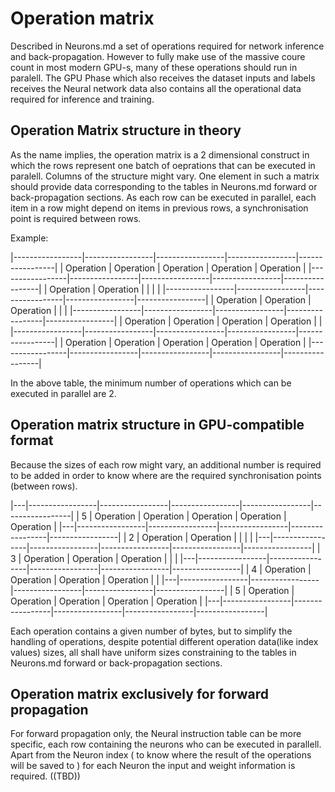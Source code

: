 # Operation matrix

Described in Neurons.md a set of operations required for network inference and back-propagation. However to fully make use of the massive coure count in most modern GPU-s, 
many of these operations should run in paralell. The GPU Phase which also receives the dataset inputs and labels receives the Neural network data also contains all the operational data required for inference and training.

## Operation Matrix structure in theory

As the name implies, the operation matrix is a 2 dimensional construct in which the rows represent one batch of oeprations that can be executed in paralell. Columns of the structure might vary. One element in such a matrix should provide data
corresponding to the tables in Neurons.md forward or back-propagation sections. 
As each row can be executed in parallel, each item in a row might depend on items in previous rows, 
a synchronisation point is required between rows.

Example: 

|-----------------|-----------------|-----------------|-----------------|-----------------|
|     Operation   |     Operation   |     Operation   |     Operation   |     Operation   |
|-----------------|-----------------|-----------------|-----------------|-----------------|
|     Operation   |     Operation   |                 |                 |                 |
|-----------------|-----------------|-----------------|-----------------|-----------------|
|     Operation   |     Operation   |     Operation   |                 |                 |
|-----------------|-----------------|-----------------|-----------------|-----------------|
|     Operation   |     Operation   |     Operation   |     Operation   |                 |
|-----------------|-----------------|-----------------|-----------------|-----------------|
|     Operation   |     Operation   |     Operation   |     Operation   |     Operation   |
|-----------------|-----------------|-----------------|-----------------|-----------------|

In the above table, the minimum number of operations which can be executed in parallel are 2. 

## Operation matrix structure in GPU-compatible format

Because the sizes of each row might vary, an additional number is required to be added in order to know where are the 
required synchronisation points (between rows).

|---|-----------------|-----------------|-----------------|-----------------|-----------------|
| 5 |     Operation   |     Operation   |     Operation   |     Operation   |     Operation   |
|---|-----------------|-----------------|-----------------|-----------------|-----------------|
| 2 |     Operation   |     Operation   |                 |                 |                 |
|---|-----------------|-----------------|-----------------|-----------------|-----------------|
| 3 |     Operation   |     Operation   |     Operation   |                 |                 |
|---|-----------------|-----------------|-----------------|-----------------|-----------------|
| 4 |     Operation   |     Operation   |     Operation   |     Operation   |                 |
|---|-----------------|-----------------|-----------------|-----------------|-----------------|
| 5 |     Operation   |     Operation   |     Operation   |     Operation   |     Operation   |
|---|-----------------|-----------------|-----------------|-----------------|-----------------|

Each operation contains a given number of bytes, but to simplify the handling of operations, despite potential different operation data(like index values) sizes, all shall have uniform sizes constraining to the tables in Neurons.md forward or back-propagation sections. 

## Operation matrix exclusively for forward propagation

For forward propagation only, the Neural instruction table can be more specific, each row containing the neurons who can be executed in parallell.
Apart from the Neuron index ( to know where the result of the operations will be saved to ) for each Neuron the input and weight information is required.
((TBD))
